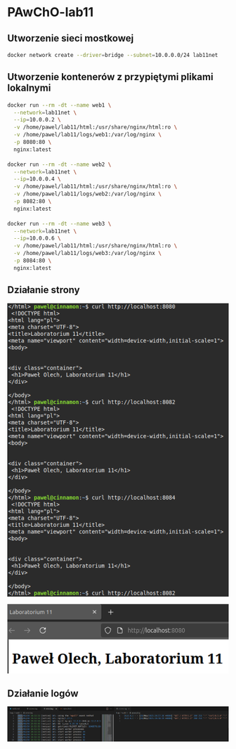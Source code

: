# PAwChO-lab11

## Utworzenie sieci mostkowej

```bash
docker network create --driver=bridge --subnet=10.0.0.0/24 lab11net
```

## Utworzenie kontenerów z przypiętymi plikami lokalnymi

```bash
docker run --rm -dt --name web1 \
  --network=lab11net \
  --ip=10.0.0.2 \
  -v /home/pawel/lab11/html:/usr/share/nginx/html:ro \
  -v /home/pawel/lab11/logs/web1:/var/log/nginx \
  -p 8080:80 \
  nginx:latest

docker run --rm -dt --name web2 \
  --network=lab11net \
  --ip=10.0.0.4 \
  -v /home/pawel/lab11/html:/usr/share/nginx/html:ro \
  -v /home/pawel/lab11/logs/web2:/var/log/nginx \
  -p 8082:80 \
  nginx:latest

docker run --rm -dt --name web3 \
  --network=lab11net \
  --ip=10.0.0.6 \
  -v /home/pawel/lab11/html:/usr/share/nginx/html:ro \
  -v /home/pawel/lab11/logs/web3:/var/log/nginx \
  -p 8084:80 \
  nginx:latest
```

## Działanie strony

![Działanie polecenia curl](/zdjecia/curl.png)


![Działanie strony](/zdjecia/website.png)

## Działanie logów

![Działanie logów](/zdjecia/logs.png)
